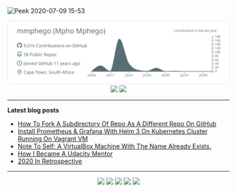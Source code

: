 ![Peek 2020-07-09 15-53](https://user-images.githubusercontent.com/7910856/87048834-84abea80-c1fc-11ea-9342-27b96a046ba4.gif)

<p  align="center">
  <img src="https://raw.githubusercontent.com/mmphego/mmphego/master/profile-summary-card-output/default/0-profile-details.svg" alt="github stats"></br>
  <img src="https://raw.githubusercontent.com/mmphego/mmphego/master/profile-summary-card-output/default/1-repos-per-language.svg">
  <img src="https://raw.githubusercontent.com/mmphego/mmphego/master/profile-summary-card-output/default/2-most-commit-language.svg"></br></p>

---

**Latest blog posts**
<!-- BLOG-POST-LIST:START -->
- [How To Fork A Subdirectory Of Repo As A Different Repo On GitHub](https://blog.mphomphego.co.za/blog/2021/02/07/How-to-fork-a-subdirectory-of-repo-as-a-different-repo-on-GitHub.html)
- [Install Prometheus & Grafana With Helm 3 On Kubernetes Cluster Running On Vagrant VM](https://blog.mphomphego.co.za/blog/2021/02/01/Install-Prometheus-and-Grafana-with-helm-3-on-Kubernetes-cluster-running-on-Vagrant-VM.html)
- [Note To Self: A VirtualBox Machine With The Name Already Exists.](https://blog.mphomphego.co.za/blog/2021/01/14/A-VirtualBox-machine-with-the-name-already-exists/html)
- [How I Became A Udacity Mentor](https://blog.mphomphego.co.za/blog/2021/01/03/How-I-became-a-Udacity-Mentor.html)
- [2020 In Retrospective](https://blog.mphomphego.co.za/blog/2020/12/30/2020-In-Retrospective.html)
<!-- BLOG-POST-LIST:END -->

---

<p  align="center">
<a href= "https://blog.mphomphego.co.za/"><img src="https://img.icons8.com/material-outlined/26/000000/ball-point-pen.png"/></a>
<a href= "https://www.linkedin.com/in/mphomphego/"><img src="https://img.icons8.com/material-outlined/30/000000/linkedin.png"/></a>
<a href= "https://www.youtube.com/c/MphoMphego1"><img src="https://img.icons8.com/material-outlined/30/000000/youtube.png"/></a>
<a href= "https://dev.to/mmphego"><img src="https://img.icons8.com/windows/32/000000/dev.png"/></a>
<a href= "https://twitter.com/mphomphego"><img src="https://img.icons8.com/material-outlined/30/000000/twitter.png"/></a>
</p>
